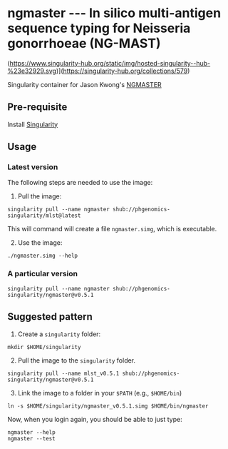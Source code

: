 # ngmaster --- In silico multi-antigen sequence typing for Neisseria gonorrhoeae (NG-MAST)

(https://www.singularity-hub.org/static/img/hosted-singularity--hub-%23e32929.svg)](https://singularity-hub.org/collections/579)

Singularity container for Jason Kwong's [NGMASTER](https://github.com/MDU-PHL/ngmaster)

## Pre-requisite

Install [Singularity](http://singularity.lbl.gov/docs-installation)

## Usage

### Latest version

The following steps are needed to use the image:

1. Pull the image:

```
singularity pull --name ngmaster shub://phgenomics-singularity/mlst@latest
```
This will command will create a file `ngmaster.simg`, which is executable.

2. Use the image:
```
./ngmaster.simg --help
```

### A particular version

```
singularity pull --name ngmaster shub://phgenomics-singularity/ngmaster@v0.5.1
```

## Suggested pattern

1. Create a `singularity` folder:

```
mkdir $HOME/singularity
```

2. Pull the image to the `singularity` folder.

```
singularity pull --name mlst_v0.5.1 shub://phgenomics-singularity/ngmaster@v0.5.1
```

3. Link the image to a folder in your `$PATH` (e.g., `$HOME/bin`)

```
ln -s $HOME/singularity/ngmaster_v0.5.1.simg $HOME/bin/ngmaster
```

Now, when you login again, you should be able to just type:

```
ngmaster --help
ngmaster --test
```
